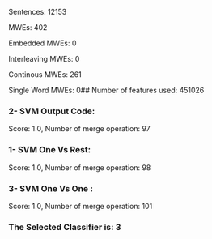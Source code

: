 Sentences: 12153

MWEs: 402

Embedded MWEs: 0

Interleaving MWEs: 0

Continous MWEs: 261

Single Word MWEs: 0## Number of features used: 451026

### 2- SVM Output Code: 
Score: 1.0, Number of merge operation: 97
### 1- SVM One Vs Rest: 
Score: 1.0, Number of merge operation: 98
### 3- SVM One Vs One : 
Score: 1.0, Number of merge operation: 101
### The Selected Classifier is: 3
